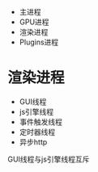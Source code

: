 - 主进程
- GPU进程
- 渲染进程 
- Plugins进程



# 渲染进程

- GUI线程
- js引擎线程
- 事件触发线程
- 定时器线程
- 异步http



GUI线程与js引擎线程互斥